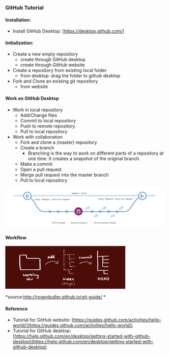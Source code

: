 ### GitHub Tutorial

#### Installation:
* Install GitHub Desktop: [https://desktop.github.com/]

#### Initialization:
* Create a new empty repository
	* create through GitHub desktop
	* create through GitHub website
* Create a repository from existing local folder
	* from desktop: drag the folder to github desktop
* Fork and Clone an existing git repository
   - from website
	
	
#### Work on GitHub Desktop
* Work in local repository
    * Add/Change files
    * Commit to local repository
	* Push to remote repository
	* Pull to local repository
* Work with collaboration
	* Fork and clone a (master) repository
	* Create a branch
		* Branching is the way to work on different parts of a repository at one time. It creates a snapshot of the original branch.
    * Make a commit
	* Open a pull request 
	* Merge pull request into the master branch
	* Pull to local repository

![branch demo](./pics/branching.png)

#### Workflow
![workflow demo](./pics/workflow_demo.png)

*source:http://rogerdudler.github.io/git-guide/ *

#### Reference
* Tutorial for GitHub website: [https://guides.github.com/activities/hello-world/](https://guides.github.com/activities/hello-world/)
* Tutorial for GitHub desktop:
[https://help.github.com/en/desktop/getting-started-with-github-desktop](https://help.github.com/en/desktop/getting-started-with-github-desktop)
